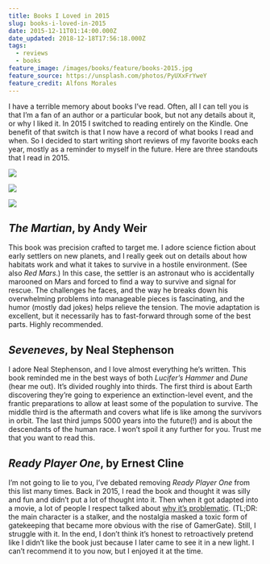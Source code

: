 ```yaml
---
title: Books I Loved in 2015
slug: books-i-loved-in-2015
date: 2015-12-11T01:14:00.000Z
date_updated: 2018-12-18T17:56:18.000Z
tags:
  - reviews
  - books
feature_image: /images/books/feature/books-2015.jpg
feature_source: https://unsplash.com/photos/PyUXxFrYweY
feature_credit: Alfons Morales
---
```


I have a terrible memory about books I’ve read. Often, all I can tell you is that I’m a fan of an author or a particular book, but not any details about it, or why I liked it. In 2015 I switched to reading entirely on the Kindle. One benefit of that switch is that I now have a record of what books I read and when. So I decided to start writing short reviews of my favorite books each year, mostly as a reminder to myself in the future. Here are three standouts that I read in 2015.

![](/images/books/seveneves.jpg)

![](/images/books/martian.jpg)

![](/images/books/readyplayerone.jpg)

## _The Martian_, by Andy Weir

This book was precision crafted to target me. I adore science fiction about early settlers on new planets, and I really geek out on details about how habitats work and what it takes to survive in a hostile environment. (See also _Red Mars_.) In this case, the settler is an astronaut who is accidentally marooned on Mars and forced to find a way to survive and signal for rescue. The challenges he faces, and the way he breaks down his overwhelming problems into manageable pieces is fascinating, and the humor (mostly dad jokes) helps relieve the tension. The movie adaptation is excellent, but it necessarily has to fast-forward through some of the best parts. Highly recommended.

## _Seveneves_, by Neal Stephenson

I adore Neal Stephenson, and I love almost everything he’s written. This book reminded me in the best ways of both _Lucifer’s Hammer_ and _Dune_ (hear me out). It’s divided roughly into thirds. The first third is about Earth discovering they’re going to experience an extinction-level event, and the frantic preparations to allow at least some of the population to survive. The middle third is the aftermath and covers what life is like among the survivors in orbit. The last third jumps 5000 years into the future(!) and is about the descendants of the human race. I won’t spoil it any further for you. Trust me that you want to read this.

## _Ready Player One_, by Ernest Cline

I’m not going to lie to you, I’ve debated removing _Ready Player One_ from this list many times. Back in 2015, I read the book and thought it was silly and fun and didn’t put a lot of thought into it. Then when it got adapted into a movie, a lot of people I respect talked about [why it’s problematic](https://www.vox.com/culture/2018/3/26/17148350/ready-player-one-book-backlash-controversy-gamergate-explained). (TL;DR: the main character is a stalker, and the nostalgia masked a toxic form of gatekeeping that became more obvious with the rise of GamerGate). Still, I struggle with it. In the end, I don’t think it’s honest to retroactively pretend like I didn’t like the book just because I later came to see it in a new light. I can’t recommend it to you now, but I enjoyed it at the time.

